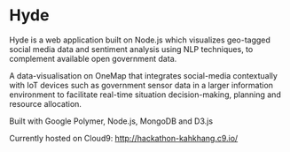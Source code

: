 # Hyde
Hyde is a web application built on Node.js which visualizes geo-tagged social media data and sentiment analysis using NLP techniques, to complement available open government data.

A data-visualisation on OneMap that integrates social-media contextually with IoT devices such as government sensor 
data in a larger information environment to facilitate real-time situation decision-making, planning and resource allocation.

Built with Google Polymer, Node.js, MongoDB and D3.js

Currently hosted on Cloud9: 
http://hackathon-kahkhang.c9.io/
